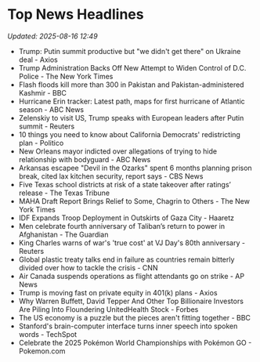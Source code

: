 # Top News Headlines

_Updated: 2025-08-16 12:49_

- Trump: Putin summit productive but "we didn't get there" on Ukraine deal - Axios
- Trump Administration Backs Off New Attempt to Widen Control of D.C. Police - The New York Times
- Flash floods kill more than 300 in Pakistan and Pakistan-administered Kashmir - BBC
- Hurricane Erin tracker: Latest path, maps for first hurricane of Atlantic season - ABC News
- Zelenskiy to visit US, Trump speaks with European leaders after Putin summit - Reuters
- 10 things you need to know about California Democrats' redistricting plan - Politico
- New Orleans mayor indicted over allegations of trying to hide relationship with bodyguard - ABC News
- Arkansas escapee "Devil in the Ozarks" spent 6 months planning prison break, cited lax kitchen security, report says - CBS News
- Five Texas school districts at risk of a state takeover after ratings’ release - The Texas Tribune
- MAHA Draft Report Brings Relief to Some, Chagrin to Others - The New York Times
- IDF Expands Troop Deployment in Outskirts of Gaza City - Haaretz
- Men celebrate fourth anniversary of Taliban’s return to power in Afghanistan - The Guardian
- King Charles warns of war's 'true cost' at VJ Day's 80th anniversary - Reuters
- Global plastic treaty talks end in failure as countries remain bitterly divided over how to tackle the crisis - CNN
- Air Canada suspends operations as flight attendants go on strike - AP News
- Trump is moving fast on private equity in 401(k) plans - Axios
- Why Warren Buffett, David Tepper And Other Top Billionaire Investors Are Piling Into Floundering UnitedHealth Stock - Forbes
- The US economy is a puzzle but the pieces aren't fitting together - BBC
- Stanford's brain-computer interface turns inner speech into spoken words - TechSpot
- Celebrate the 2025 Pokémon World Championships with Pokémon GO - Pokemon.com